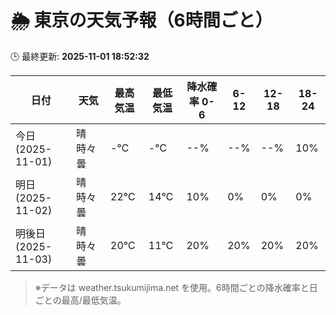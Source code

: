 # 🌦️ 東京の天気予報（6時間ごと）

🕒 最終更新: **2025-11-01 18:52:32**

| 日付 | 天気 | 最高気温 | 最低気温 | 降水確率 0-6 | 6-12 | 12-18 | 18-24 |
|------|------|----------|----------|------------|------|------|------|
| 今日 (2025-11-01) | 晴時々曇 | -℃ | -℃ | --% | --% | --% | 10% |
| 明日 (2025-11-02) | 晴時々曇 | 22℃ | 14℃ | 10% | 0% | 0% | 0% |
| 明後日 (2025-11-03) | 晴時々曇 | 20℃ | 11℃ | 20% | 20% | 20% | 20% |

> ※データは weather.tsukumijima.net を使用。6時間ごとの降水確率と日ごとの最高/最低気温。